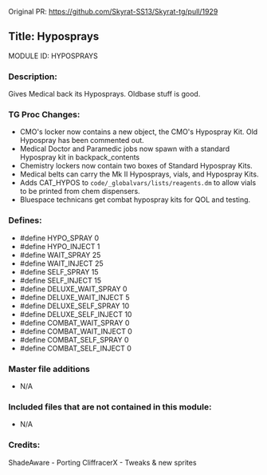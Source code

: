 Original PR: https://github.com/Skyrat-SS13/Skyrat-tg/pull/1929

## Title: Hyposprays

MODULE ID: HYPOSPRAYS

### Description:

Gives Medical back its Hyposprays. Oldbase stuff is good.

### TG Proc Changes:

- CMO's locker now contains a new object, the CMO's Hypospray Kit. Old Hypospray has been commented out.
- Medical Doctor and Paramedic jobs now spawn with a standard Hypospray kit in backpack_contents
- Chemistry lockers now contain two boxes of Standard Hypospray Kits.
- Medical belts can carry the Mk II Hyposprays, vials, and Hypospray Kits.
- Adds CAT_HYPOS to ``code/_globalvars/lists/reagents.dm`` to allow vials to be printed from chem dispensers.
- Bluespace technicans get combat hypospray kits for QOL and testing.

### Defines:

- #define HYPO_SPRAY 0
- #define HYPO_INJECT 1
- #define WAIT_SPRAY 25
- #define WAIT_INJECT 25
- #define SELF_SPRAY 15
- #define SELF_INJECT 15
- #define DELUXE_WAIT_SPRAY 0
- #define DELUXE_WAIT_INJECT 5
- #define DELUXE_SELF_SPRAY 10
- #define DELUXE_SELF_INJECT 10
- #define COMBAT_WAIT_SPRAY 0
- #define COMBAT_WAIT_INJECT 0
- #define COMBAT_SELF_SPRAY 0
- #define COMBAT_SELF_INJECT 0

### Master file additions

- N/A

### Included files that are not contained in this module:

- N/A

### Credits:

ShadeAware - Porting
CliffracerX - Tweaks & new sprites
